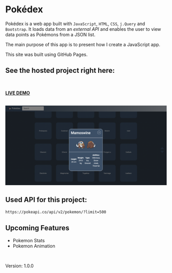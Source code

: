 # Pokédex

Pokédex is a web app built with `JavaScript`, `HTML`, `CSS`, `j.Query` and `Bootstrap`.
It loads data from an *external API* and enables the user to view data points as Pokémons from a JSON list.

The main purpose of this app is to present how I create a JavaScript app.<br>

This site was built using GitHub Pages.
<br>

## See the hosted project right here:
<br>

<strong>[LIVE DEMO](https://koola123.github.io/pokedex/)</strong>

![]()
![Pokédex](img/pokedex.png)


## Used API for this project:
```html
https://pokeapi.co/api/v2/pokemon/?limit=500
```

## Upcoming Features
* Pokemon Stats
* Pokemon Animation

<br>

Version: 1.0.0

